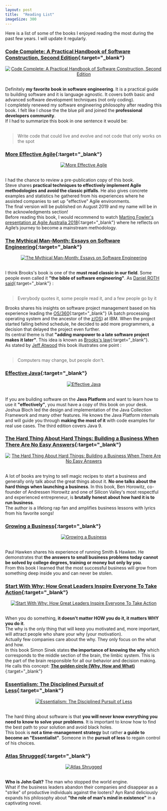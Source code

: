 ```yaml
---
layout: post
title:  "Reading List"
imageSize: 300
---
```


Here is a list of some of the books I enjoyed reading the most during the past few years. 
I will update it regularly.  
<!--more-->

### [Code Complete: A Practical Handbook of Software Construction, Second Edition](https://www.amazon.com/dp/0735619670){:target="_blank"}
<div align="center">
<a target="_blank" href="https://www.amazon.com/dp/0735619670">
  <img src="/assets/img/posts/code-complete-2.jpg" alt="Code Complete: A Practical Handbook of Software Construction, Second Edition" title="Code Complete: A Practical Handbook of Software Construction, Second Edition" width="{{ page.imageSize }}">
</a>
</div>
<br>

Definitely **my favorite book in software engineering**. It is a practical guide to building software and it is language agnostic. It covers both basic and advanced software development techniques (not only coding).  
I completely renewed my software engineering philosophy after reading this book. I felt like I chose the the blue pill and joined the **professional developers community**.  
If I had to summarize this book in one sentence it would be:  
<br>  

> Write code that could live and evolve and not code that only works on the spot  

### [More Effective Agile](https://moreeffectiveagile.com/){:target="_blank"}
<div align="center">
<a target="_blank" href="https://moreeffectiveagile.com/">
  <img src="/assets/img/posts/more-effective-agile.jpg" alt="More Effective Agile" title="More Effective Agile" width="{{ page.imageSize }}">
</a>
</div>
<br>

I had the chance to review a pre-publication copy of this book.  
Steve shares **practical techniques to effectively implement Agile methodologies and avoid the classic pitfalls**. He also gives concrete examples and statistics he gathered from his experiences where he assisted companies to set up "effective" Agile environments.  
The final version will be published on August 2019 and my name will be in the acknowledgments section!  
Before reading this book, I would recommend to watch [Marting Fowler's presentation at Agile Australia 2018](https://youtu.be/G_y2pNj0zZg){:target="_blank"} where he reflects on Agile’s journey to become a mainstream methodology.

### [The Mythical Man-Month: Essays on Software Engineering](https://www.amazon.com/dp/0201835959){:target="_blank"}
<div align="center">
<a target="_blank" href="https://www.amazon.com/dp/0201835959">
  <img src="/assets/img/posts/mythical-man-month.jpg" alt="The Mythical Man-Month: Essays on Software Engineering" title="The Mythical Man-Month: Essays on Software Engineering" width="{{ page.imageSize }}">
</a>
</div>
<br>

I think Brooks's book is one of the **must read classic in our field**.
Some people even called it **"the bible of software engineering"**. As [Daniel ROTH said](https://money.cnn.com/magazines/fortune/fortune_archive/2005/12/12/8363107/index.htm){:target="_blank"} :  
<br>  

>  Everybody quotes it, some people read it, and a few people go by it  


Brooks shares his insights on software project management based on his experience leading the [OS/360](https://fr.wikipedia.org/wiki/OS/360){:target="_blank"} (A batch processing operating system and the ancestor of the [z/OS](https://www.ibm.com/it-infrastructure/z/zos)) at IBM. 
When the project started falling behind schedule, he decided to add more programmers, a decision that delayed the project even further.  
Its central theme is that **"adding manpower to a late software project makes it later"**. This idea is known as [Brooks's law](https://en.wikipedia.org/wiki/Brooks%27s_law){:target="_blank"}.  
As stated by [Jeff Atwood](https://blog.codinghorror.com/recommended-reading-for-developers/) this book illustrates one point :  
<br>  

> Computers may change, but people don't.  


### [Effective Java](https://www.amazon.com/dp/0134685997){:target="_blank"}
<div align="center">
<a target="_blank" href="https://www.amazon.com/dp/0134685997">
  <img src="/assets/img/posts/effective-java-3.jpg" alt="Effective Java" title="Effective Java" width="{{ page.imageSize }}">
</a>
</div>
<br>

If you are building software on the **Java Platform** and want to learn how to use it **"effectively"**, you must have a copy of this book on your desk.  
Joshua Bloch led the design and implementation of the Java Collection Framework and many other features. He knows the Java Platform internals and will guide you through **making the most of it** with code examples for real use cases. The third edition covers Java 9.  

### [The Hard Thing About Hard Things: Building a Business When There Are No Easy Answers](https://www.amazon.com/Hard-Thing-About-Things-Building/dp/B00I0A6HUO){:target="_blank"}
<div align="center">
<a target="_blank" href="https://www.amazon.com/Hard-Thing-About-Things-Building/dp/B00I0A6HUO">
  <img src="/assets/img/posts/the-hard-thing-about-hard-things.jpg" alt="The Hard Thing About Hard Things: Building a Business When There Are No Easy Answers" title="The Hard Thing About Hard Things: Building a Business When There Are No Easy Answers" width="{{ page.imageSize }}">
</a>
</div>
<br>

A lot of books are trying to sell magic recipes to start a business and generally only talk about the great things about it. **No one talks about the hard things when launching a business**.
In this book, Ben Horowitz, co-founder of Andressen Horowitz and one of Silicon Valley's most respectful and experienced entrepreneur, is **brutally honest about how hard it is to run business**.  
The author is a lifelong rap fan and amplifies business lessons with lyrics from his favorite songs!

### [Growing a Business](https://www.amazon.com/Growing-Business-Paul-Hawken/dp/0671671642){:target="_blank"}
<div align="center">
<a target="_blank" href="https://www.amazon.com/Growing-Business-Paul-Hawken/dp/0671671642">
  <img src="/assets/img/posts/growing-a-business.jpg" alt="Growing a Business" title="Growing a Business" width="{{ page.imageSize }}">
</a>
</div>
<br>

Paul Hawken shares his experience of running Smith & Hawken. He demonstrates that **the answers to small business problems today cannot be solved by college degrees, training or money but only by you**.  
From this book I learned that the most successful business will grow from something deep inside you and can never be stolen.

### [Start With Why: How Great Leaders Inspire Everyone To Take Action](https://www.amazon.com/Start-Why-Leaders-Inspire-Everyone/dp/0241958229){:target="_blank"}
<div align="center">
<a target="_blank" href="https://www.amazon.com/Start-Why-Leaders-Inspire-Everyone/dp/0241958229">
  <img src="/assets/img/posts/start-with-why.jpg" alt="Start With Why: How Great Leaders Inspire Everyone To Take Action" title="Start With Why: How Great Leaders Inspire Everyone To Take Action" width="{{ page.imageSize }}">
</a>
</div>
<br>

When you do something, **it doesn't matter HOW you do it, it matters WHY you do it**.  
The why is the only thing that will keep you motivated and, more important, will attract people who share your why (your motivation).  
Actually few companies care about the why. They only focus on the what and how.  
In this book Simon Sinek states **the importance of knowing the why** which corresponds to the middle section of the brain, the limbic system. This is the part of the brain responsible for all our behavior and decision making. He calls this concept: [**The golden circle (Why, How and What)**](https://startwithwhy.com/commit/the-golden-circle){:target="_blank"}

### [Essentialism: The Disciplined Pursuit of Less](https://www.amazon.com/Essentialism-Disciplined-Pursuit-Greg-McKeown/dp/0804137382){:target="_blank"}
<div align="center">
<a target="_blank" href="https://www.amazon.com/Essentialism-Disciplined-Pursuit-Greg-McKeown/dp/0804137382">
  <img src="/assets/img/posts/essentialism.jpg" alt="Essentialism: The Disciplined Pursuit of Less" title="Essentialism: The Disciplined Pursuit of Less" width="{{ page.imageSize }}">
</a>
</div>
<br>

The hard thing about software is that **you will never know everything you need to know to solve your problems**. It is important to know how to find the best path to your solution and avoid black holes.  
This book is **not a time-management strategy** but rather **a guide to become an "Essentialist"**. Someone in the **pursuit of less** to regain control of his choices.  

### [Atlas Shrugged](https://www.amazon.com/Atlas-Shrugged-Ayn-Rand/dp/0451191145){:target="_blank"}
<div align="center">
<a target="_blank" href="https://www.amazon.com/Atlas-Shrugged-Ayn-Rand/dp/0451191145">
  <img src="/assets/img/posts/atlas-shrugged.jpg" alt="Atlas Shrugged" title="Atlas Shrugged" width="{{ page.imageSize }}">
</a>
</div>
<br>

**Who is John Galt?** The man who stopped the world engine.  
What if the business leaders abandon their companies and disappear as a "strike" of productive individuals against the looters?
Ayn Rand deliciously expands his philosophy about **"the role of man's mind in existence"** in a captivating novel.  
